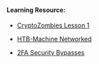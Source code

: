#### Learning Resource:

  * [CryptoZombies Lesson 1](https://cryptozombies.io/en/lesson/1/)

  * [HTB-Machine Networked](https://app.hackthebox.com/machines/203)
  
  * [2FA Security Bypasses](https://medium.com/@apexvicky/2fa-bypass-techniques-dcdb19d29f11) 
